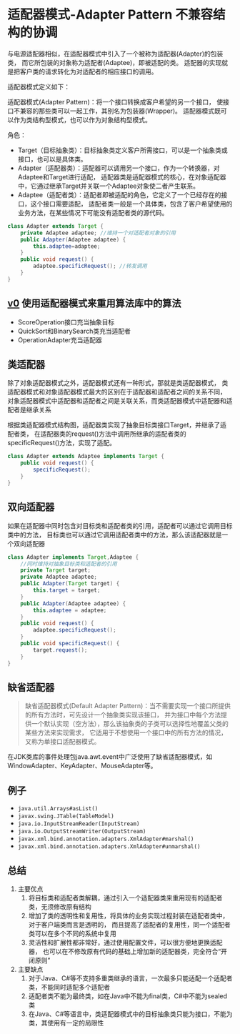 # 适配器模式-Adapter Pattern 不兼容结构的协调

与电源适配器相似，在适配器模式中引入了一个被称为适配器(Adapter)的包装类，
而它所包装的对象称为适配者(Adaptee)，即被适配的类。
适配器的实现就是把客户类的请求转化为对适配者的相应接口的调用。

适配器模式定义如下：

适配器模式(Adapter Pattern)：将一个接口转换成客户希望的另一个接口，
使接口不兼容的那些类可以一起工作，其别名为包装器(Wrapper)。
适配器模式既可以作为类结构型模式，也可以作为对象结构型模式。

角色：
- Target（目标抽象类）：目标抽象类定义客户所需接口，可以是一个抽象类或接口，也可以是具体类。
- Adapter（适配器类）：适配器可以调用另一个接口，作为一个转换器，对Adaptee和Target进行适配，
适配器类是适配器模式的核心，在对象适配器中，它通过继承Target并关联一个Adaptee对象使二者产生联系。
- Adaptee（适配者类）：适配者即被适配的角色，它定义了一个已经存在的接口，这个接口需要适配，
适配者类一般是一个具体类，包含了客户希望使用的业务方法，在某些情况下可能没有适配者类的源代码。

```java
class Adapter extends Target {
    private Adaptee adaptee; //维持一个对适配者对象的引用
    public Adapter(Adaptee adaptee) {
        this.adaptee=adaptee;
    }
    public void request() {
        adaptee.specificRequest(); //转发调用
    }
}
```

## [v0](v0) 使用适配器模式来重用算法库中的算法

- ScoreOperation接口充当抽象目标
- QuickSort和BinarySearch类充当适配者
- OperationAdapter充当适配器

## 类适配器

除了对象适配器模式之外，适配器模式还有一种形式，那就是类适配器模式，
类适配器模式和对象适配器模式最大的区别在于适配器和适配者之间的关系不同，
对象适配器模式中适配器和适配者之间是关联关系，而类适配器模式中适配器和适配者是继承关系

根据类适配器模式结构图，适配器类实现了抽象目标类接口Target，并继承了适配者类，
在适配器类的request()方法中调用所继承的适配者类的specificRequest()方法，实现了适配。

```java
class Adapter extends Adaptee implements Target {
    public void request() {
        specificRequest();
    }
}
```

## 双向适配器

如果在适配器中同时包含对目标类和适配者类的引用，适配者可以通过它调用目标类中的方法，
目标类也可以通过它调用适配者类中的方法，那么该适配器就是一个双向适配器

```java
class Adapter implements Target,Adaptee {
    //同时维持对抽象目标类和适配者的引用
    private Target target;
    private Adaptee adaptee;
    public Adapter(Target target) {
        this.target = target;
    }
    public Adapter(Adaptee adaptee) {
        this.adaptee = adaptee;
    }
    public void request() {
        adaptee.specificRequest();
    }
    public void specificRequest() {
        target.request();
    }
}
```

## 缺省适配器

> 缺省适配器模式(Default Adapter Pattern)：当不需要实现一个接口所提供的所有方法时，可先设计一个抽象类实现该接口，
并为接口中每个方法提供一个默认实现（空方法），那么该抽象类的子类可以选择性地覆盖父类的某些方法来实现需求，
它适用于不想使用一个接口中的所有方法的情况，又称为单接口适配器模式。

在JDK类库的事件处理包java.awt.event中广泛使用了缺省适配器模式，如WindowAdapter、KeyAdapter、MouseAdapter等。

## 例子

- `java.util.Arrays#asList()`
- `javax.swing.JTable(TableModel)`
- `java.io.InputStreamReader(InputStream)`
- `java.io.OutputStreamWriter(OutputStream)`
- `javax.xml.bind.annotation.adapters.XmlAdapter#marshal()`
- `javax.xml.bind.annotation.adapters.XmlAdapter#unmarshal()`

## 总结

1. 主要优点
    1. 将目标类和适配者类解耦，通过引入一个适配器类来重用现有的适配者类，无须修改原有结构
    2. 增加了类的透明性和复用性，将具体的业务实现过程封装在适配者类中，对于客户端类而言是透明的，
    而且提高了适配者的复用性，同一个适配者类可以在多个不同的系统中复用
    3. 灵活性和扩展性都非常好，通过使用配置文件，可以很方便地更换适配器，
    也可以在不修改原有代码的基础上增加新的适配器类，完全符合“开闭原则”
2. 主要缺点
    1. 对于Java、C#等不支持多重类继承的语言，一次最多只能适配一个适配者类，不能同时适配多个适配者
    2. 适配者类不能为最终类，如在Java中不能为final类，C#中不能为sealed类
    3. 在Java、C#等语言中，类适配器模式中的目标抽象类只能为接口，不能为类，其使用有一定的局限性